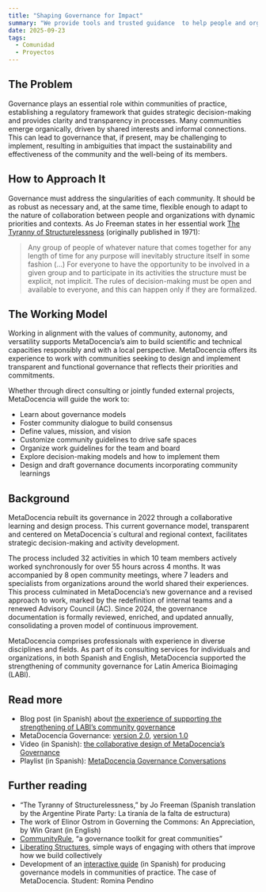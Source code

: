 ```yaml
---
title: "Shaping Governance for Impact"
summary: "We provide tools and trusted guidance  to help people and organizations lead with purpose, efficiency, and lasting impact."
date: 2025-09-23
tags:
  - Comunidad
  - Proyectos
---
```


## The Problem
Governance plays an essential role within communities of practice, establishing a regulatory framework that guides strategic decision-making and provides clarity and transparency in processes.
Many communities emerge organically, driven by shared interests and informal connections. This can lead to governance that, if present, may be challenging to implement, resulting in ambiguities that impact the sustainability and effectiveness of the community and the well-being of its members.

## How to Approach It
Governance must address the singularities of each community. It should be as robust as necessary and, at the same time, flexible enough to adapt to the nature of collaboration between people and organizations with dynamic priorities and contexts.
As Jo Freeman states in her essential work [The Tyranny of Structurelessness](https://www.jofreeman.com/joreen/tyranny.htm) (originally published in 1971):

> Any group of people of whatever nature that comes together for any length of time for any purpose will inevitably structure itself in some fashion (...) For everyone to have the opportunity to be involved in a given group and to participate in its activities the structure must be explicit, not implicit. The rules of decision-making must be open and available to everyone, and this can happen only if they are formalized.

## The Working Model
Working in alignment with the values of community, autonomy, and versatility supports MetaDocencia’s aim to build scientific and technical capacities responsibly and with a local perspective.
MetaDocencia offers its experience to work with communities seeking to design and implement transparent and functional governance that reflects their priorities and commitments.

Whether through direct consulting or jointly funded external projects, MetaDocencia will guide the work to:
* Learn about governance models
* Foster community dialogue to build consensus
* Define values, mission, and vision
* Customize community guidelines to drive safe spaces
* Organize work guidelines for the team and board
* Explore decision-making models and how to implement them
* Design and draft governance documents incorporating community learnings
 

## Background
MetaDocencia rebuilt its governance in 2022 through a collaborative learning and design process. This current governance model, transparent and centered on MetaDocencia´s cultural and regional context, facilitates strategic decision-making and activity development.

The process included 32 activities in which 10 team members actively worked synchronously for over 55 hours across 4 months. It was accompanied by 8 open community meetings, where 7 leaders and specialists from organizations around the world shared their experiences. This process culminated in MetaDocencia’s new governance and a revised approach to work, marked by the redefinition of internal teams and a renewed Advisory Council (AC). Since 2024, the governance documentation is formally reviewed, enriched, and updated annually, consolidating a proven model of continuous improvement.

MetaDocencia comprises professionals with experience in diverse disciplines and fields. As part of its consulting services for individuals and organizations, in both Spanish and English, MetaDocencia supported the strengthening of community governance for Latin America Bioimaging (LABI).

## Read more
* Blog post (in Spanish) about  [the experience of supporting the strengthening of LABI’s community governance](/post/2024/consultoria-labi/)
* MetaDocencia Governance: [version 2.0](https://zenodo.org/records/12522913), [version 1.0](https://zenodo.org/records/7399002)
* Video (in Spanish): [the collaborative design of MetaDocencia’s Governance](https://www.youtube.com/watch?v=02NLFbEwgmQ)
* Playlist (in Spanish): [MetaDocencia Governance Conversations](https://www.youtube.com/playlist?list=PLNsHbWOM6tUc3hPxo-EvCtn03Lp_ZcXKy)

## Further reading
* “The Tyranny of Structurelessness,” by Jo Freeman (Spanish translation by the Argentine Pirate Party: La tiranía de la falta de estructura)
* The work of Elinor Ostrom in Governing the Commons: An Appreciation, by Win Grant (in English)
* [CommunityRule](https://communityrule.info/), “a governance toolkit for great communities”
* [Liberating Structures](https://www.liberatingstructures.com/), simple ways of engaging with others that improve how we build collectively
* Development of an [interactive guide](https://zw4rzzxp.play.borogove.io/) (in Spanish) for producing governance models in communities of practice. The case of MetaDocencia. Student: Romina Pendino
